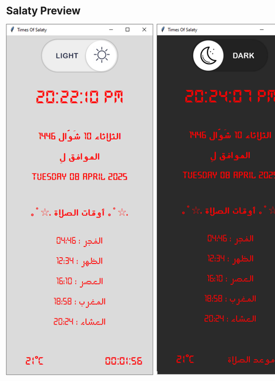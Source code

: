 # Salaty Preview

<div style="display: flex; gap: 10px;">
  <img src="prev-light.png" alt="Light Mode Preview" width="400">
  <img src="prev-dark.png" alt="Dark Mode Preview" width="400">
</div>
